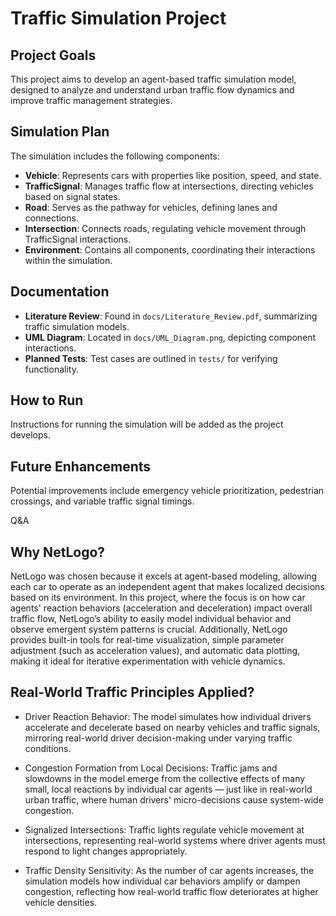 # Traffic Simulation Project

## Project Goals
This project aims to develop an agent-based traffic simulation model, designed to analyze and understand urban traffic flow dynamics and improve traffic management strategies.

## Simulation Plan
The simulation includes the following components:
- **Vehicle**: Represents cars with properties like position, speed, and state.
- **TrafficSignal**: Manages traffic flow at intersections, directing vehicles based on signal states.
- **Road**: Serves as the pathway for vehicles, defining lanes and connections.
- **Intersection**: Connects roads, regulating vehicle movement through TrafficSignal interactions.
- **Environment**: Contains all components, coordinating their interactions within the simulation.

## Documentation
- **Literature Review**: Found in `docs/Literature_Review.pdf`, summarizing traffic simulation models.
- **UML Diagram**: Located in `docs/UML_Diagram.png`, depicting component interactions.
- **Planned Tests**: Test cases are outlined in `tests/` for verifying functionality.

## How to Run
Instructions for running the simulation will be added as the project develops.

## Future Enhancements
Potential improvements include emergency vehicle prioritization, pedestrian crossings, and variable traffic signal timings.

Q&A

## Why NetLogo?
NetLogo was chosen because it excels at agent-based modeling, allowing each car to operate as an independent agent that makes localized decisions based on its environment. In this project, where the focus is on how car agents' reaction behaviors (acceleration and deceleration) impact overall traffic flow, NetLogo’s ability to easily model individual behavior and observe emergent system patterns is crucial. Additionally, NetLogo provides built-in tools for real-time visualization, simple parameter adjustment (such as acceleration values), and automatic data plotting, making it ideal for iterative experimentation with vehicle dynamics.

## Real-World Traffic Principles Applied?
- Driver Reaction Behavior: The model simulates how individual drivers accelerate and decelerate based on nearby vehicles and traffic signals, mirroring real-world driver decision-making under varying traffic conditions.

- Congestion Formation from Local Decisions: Traffic jams and slowdowns in the model emerge from the collective effects of many small, local reactions by individual car agents — just like in real-world urban traffic, where human drivers' micro-decisions cause system-wide congestion.

- Signalized Intersections: Traffic lights regulate vehicle movement at intersections, representing real-world systems where driver agents must respond to light changes appropriately.

- Traffic Density Sensitivity: As the number of car agents increases, the simulation models how individual car behaviors amplify or dampen congestion, reflecting how real-world traffic flow deteriorates at higher vehicle densities.
